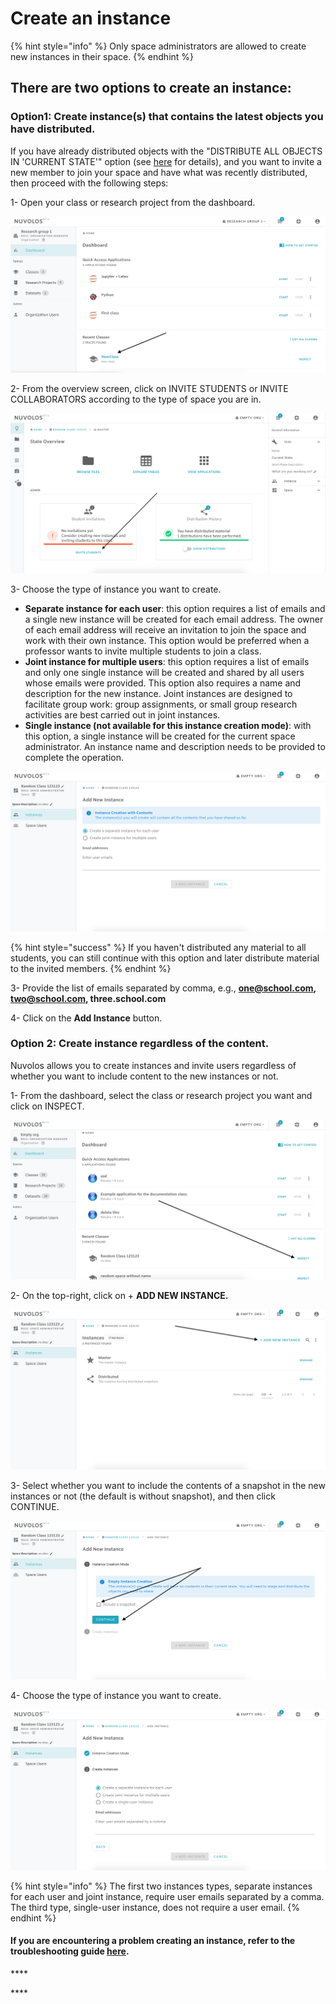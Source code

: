 # Create an instance

{% hint style="info" %}
Only space administrators are allowed to create new instances in their space.
{% endhint %}

## **There are two options to create an instance:**

### **Option1: Create instance\(s\) that contains the latest objects you have distributed.**

If you have already distributed objects with the "DISTRIBUTE ALL OBJECTS IN 'CURRENT STATE'" option \(see  [here](../../distribute-objects-in-nuvolos/) for details\), and you want to invite a new member to join your space and have what was recently distributed, then proceed with the following steps:

1- Open your class or research project from the dashboard.

![](../../../.gitbook/assets/screen-shot-2020-02-12-at-3.39.31-pm.png)

2- From the overview screen, click on INVITE STUDENTS or INVITE COLLABORATORS according to the type of space you are in.

![](../../../.gitbook/assets/screen-shot-2020-02-12-at-4.17.50-pm.png)

3- Choose the type of instance you want to create.

* **Separate instance for each user**: this option requires a list of emails and a single new instance will be created for each email address. The owner of each email address will receive an invitation to join the space and work with their own instance. This option would be preferred when a professor wants to invite multiple students to join a class.
* **Joint instance for multiple users**: this option requires a list of emails and only one single instance will be created and shared by all users whose emails were provided. This option also requires a name and description for the new instance. Joint instances are designed to facilitate group work: group assignments, or small group research activities are best carried out in joint instances. 
* **Single instance \(not available for this instance creation mode\)**: with this option, a single instance will be created for the current space administrator. An instance name and description needs to be provided to complete the operation.

![](../../../.gitbook/assets/screen-shot-2020-02-12-at-4.19.11-pm.png)

{% hint style="success" %}
If you haven't distributed any material to all students, you can still continue with this option and later distribute material to the invited members.
{% endhint %}

3- Provide the list of emails separated by comma, e.g., **one@school.com, two@school.com, three.school.com**

4- Click on the **Add Instance** button.

### **Option 2: Create instance regardless of the content.**

Nuvolos allows you to create instances and invite users regardless of whether you want to include content to the new instances or not.

1- From the dashboard, select the class or research project you want and click on INSPECT.

![](../../../.gitbook/assets/screen-shot-2020-02-12-at-4.30.11-pm.png)

2- On the top-right, click on + **ADD NEW INSTANCE.**

![](../../../.gitbook/assets/screen-shot-2020-02-12-at-4.31.22-pm.png)

3- Select whether you want to include the contents of a snapshot in the new instances or not \(the default is without snapshot\), and then click CONTINUE.

![](../../../.gitbook/assets/screen-shot-2020-02-12-at-4.31.34-pm.png)

4- Choose the type of instance you want to create.

![](../../../.gitbook/assets/screen-shot-2020-02-12-at-4.34.35-pm.png)

{% hint style="info" %}
The first two instances types, separate instances for each user and joint instance, require user emails separated by a comma. The third type, single-user instance, does not require a user email.
{% endhint %}

#### If you are encountering a problem creating an instance, refer to the troubleshooting guide [here](../../../troubleshooting/authorization-issues/cannot-create-an-instance.md).

\*\*\*\*

\*\*\*\*


